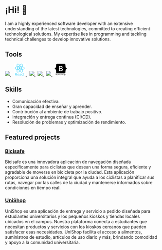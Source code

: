 # ¡Hi! 👋

I am a highly experienced software developer with an extensive understanding of the latest technologies, committed to creating efficient technological solutions. My expertise lies in programming and tackling technical challenges to develop innovative solutions.

## Tools
<a href="https://angular.io">
    <img src="https://angular.io/assets/images/logos/angular/shield-large.svg" width="40">
</a>
&nbsp;
<a href="https://es.react.dev">
    <img src="https://raw.githubusercontent.com/devicons/devicon/master/icons/react/react-original-wordmark.svg" width="40">
</a>
&nbsp;
<a href="https://spring.io">
    <img src="https://camo.githubusercontent.com/4545b55c7771bbd175235c80b518dcbbf2f6ee0b984a51ad9363cba8cb70e67c/68747470733a2f2f7777772e766563746f726c6f676f2e7a6f6e652f6c6f676f732f737072696e67696f2f737072696e67696f2d69636f6e2e737667" width="40">
</a>
&nbsp;
<a href="https://www.djangoproject.com">
    <img src="https://o.remove.bg/downloads/f897bd30-48fa-47b9-8f12-22fa0750b908/django_fondo-removebg-preview.png" width="40">
</a>
&nbsp;
<a href="https://www.python.org">
    <img src="https://o.remove.bg/downloads/dbb40a1d-1919-496a-a857-338e3736c38f/pythonLogo-removebg-preview.png" width="40">
</a>
&nbsp;
<a href="https://getbootstrap.com">
    <img src="https://raw.githubusercontent.com/devicons/devicon/master/icons/bootstrap/bootstrap-plain-wordmark.svg" width="40">
</a>

## Skills
- Comunicación efectiva.
- Gran capacidad de enseñar y aprender.
- Contribución al ambiente de trabajo positivo.
- Integración y entrega continua (CI/CD).
- Resolución de problemas y optimización de rendimiento.

## Featured projects

### [Bicisafe](https://github.com/jgomezfl/BiciSafe)
Bicisafe es una innovadora aplicación de navegación diseñada específicamente para ciclistas que desean una forma segura, eficiente y agradable de moverse en bicicleta por la ciudad. Esta aplicación proporciona una solución integral que ayuda a los ciclistas a planificar sus rutas, navegar por las calles de la ciudad y mantenerse informados sobre condiciones en tiempo real.

### [UniShop](https://github.com/7BatStrokes/Rappi_un)
UniShop es una aplicación de entrega y servicio a pedido diseñada para estudiantes universitarios y los pequeños kioskos y tiendas locales ubicados en el campus. Nuestra plataforma conecta a estudiantes que necesitan productos y servicios con los kioskos cercanos que pueden satisfacer esas necesidades. UniShop facilita el acceso a alimentos, suministros de estudio, artículos de uso diario y más, brindando comodidad y apoyo a la comunidad universitaria.
